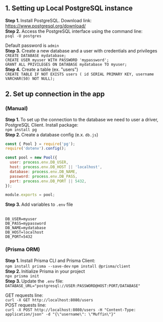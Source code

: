 ## 1. Setting up Local PostgreSQL instance <br />
<b>  Step 1. </b> Install PostgreSQL. Download link: https://www.postgresql.org/download/
  <br /> 
<b>   Step 2.</b>  Access the PostgreSQL interface using the command line:<br />
   ``` psql -U postgres ```

   Default password is  ```admin ```
   <br />
<b>  Step 3.</b> Create a new database and a user with credentials and privileges 
<br />
``` CREATE DATABASE mydatabase; ```<br />
``` CREATE USER myuser WITH PASSWORD 'mypassword'; ```<br />
``` GRANT ALL PRIVILEGES ON DATABASE mydatabase TO myuser; ```<br />
<b> Step 4.</b> Create a table (ex. "users")<br />
```CREATE TABLE IF NOT EXISTS users ( id SERIAL PRIMARY KEY, username VARCHAR(50) NOT NULL);```<br />

## 2.  Set up connection in the app<br />
### (Manual)<br />
<b>  Step 1. </b>To set up the connection to the database we need to user a driver, PostgreSQL Client. Install package: <br />
``` npm install pg ```<br />
<b>  Step 2. </b>Create a database config (e.x. `db.js`)<br />
``` javascript
const { Pool } = require('pg');
require('dotenv').config();

const pool = new Pool({
  user: process.env.DB_USER,     
  host: process.env.DB_HOST || 'localhost',
  database: process.env.DB_NAME,   
  password: process.env.DB_PASS,  
  port: process.env.DB_PORT || 5432,
});

module.exports = pool;
``` 
<b>  Step 3. </b> Add variables to `.env` file <br /><br />
``` 
DB_USER=myuser
DB_PASS=mypassword
DB_NAME=mydatabase
DB_HOST=localhost
DB_PORT=5432
```
### (Prisma ORM)<br />
<b>  Step 1. </b> Install Prisma CLI and Prisma Client:<br />
```npm install prisma --save-dev```
```npm install @prisma/client```
<br />
<b>  Step 2. </b> Initialize Prisma in your project<br />
```npx prisma init```
<br />
<b>  Step 3. </b> Update the `.env` file:<br />
`DATABASE_URL="postgresql://USER:PASSWORD@HOST:PORT/DATABASE"` 
<br />

GET requests line: <br />
```curl -X GET http://localhost:8080/users ```
<br />
POST requests line:<br />
```curl -X POST http://localhost:8080/users -H "Content-Type: application/json" -d "{\"username\": \"Muffin\"}"```